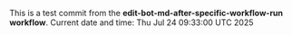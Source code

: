 This is a test commit from the **edit-bot-md-after-specific-workflow-run workflow**.
Current date and time: Thu Jul 24 09:33:00 UTC 2025

